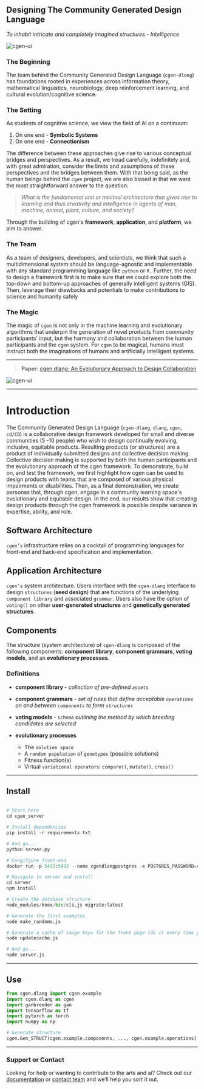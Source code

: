 ## Designing The Community Generated Design Language
_To inhabit intricate and completely imagined structures - Intelligence_

![cgen-ui](https://storage.googleapis.com/root-proposal-1246/CGEN/Papers/ACMFAccT2021/ui-proto/cgen-proto-4-purely-components-on.png)

### The Beginning
The team behind the Community Generated Design Language (`cgen-dlang`) has foundations rooted in experiences across information theory, mathematical linguistics, neurobiology, deep reinforcement learning, and cultural evolution/cognitive science.

### The Setting
As students of cognitive science, we view the field of AI on a continuum: 

1. On one end - **Symbolic Systems**
2. On one end - **Connectionism**

The difference between these approaches give rise to various conceptual bridges and perspectives. As a result, we tread carefully, indefinitely and, with great admiration, consider the limits and assumptions of these perspectives and the bridges between them. With that being said, as the human beings behind the `cgen` project, we are also biased in that we want the most straightforward answer to the question:

>_What is the fundamental unit or minimal architecture that gives rise to learning and thus creativity and intelligence in agents of man, machine, animal, plant, culture, and society?_

Through the building of cgen's **framework**, **application**, and **platform**, we aim to answer.

### The Team
As a team of designers, developers, and scientists, we think that such a multidimensional system should be language-agnostic and implementable with any standard programming language like `python` or `R.` Further, the need to design a framework first is to make sure that we could explore both the top-down and bottom-up approaches of generally intelligent systems (GIS). Then, leverage their drawbacks and potentials to make contributions to science and humanity safely

### The Magic
The magic of `cgen` is not only in the machine learning and evolutionary algorithms that underpin the generation of novel products from community participants' input, but the harmony and collaboration between the human participants and the `cgen` system. For `cgen` to be magical, humans must instruct both the imaginations of humans and artificially intelligent systems.

---
> **Paper:** [cgen.dlang: An Evolutionary Approach
> to Design Collaboration](https://storage.googleapis.com/root-proposal-1246/CGEN/Papers/data4good-cgen-dlang.pdf)

![cgen-ui](https://storage.googleapis.com/root-proposal-1246/CGEN/Papers/ACMFAccT2021/ui-proto/cgen-proto-4-plastic-back-shape-on.png)

---
# Introduction
The Community Generated Design Language (`cgen-dlang`, `dlang`, `cgen`, `cd/CD`) is a collaborative design framework developed for small and diverse communities (5 -10 people) who wish to design continually evolving, inclusive, equitable products. Resulting products (or structures) are a product of individually submitted designs and collective decision making. Collective decision making is supported by both the human participants and the evolutionary approach of the cgen framework. To demonstrate, build on, and test the framework, we first highlight how cgen can be used to design products with teams that are composed of various physical impairments or  disabilities. Then, as a final demonstration, we create personas that, through cgen, engage in a community learning space's evolutionary and equitable design. In the end, our results show that creating design products through the cgen framework is possible despite variance in expertise, ability, and role. 

## Software Architecture
`cgen’s` infrastructure relies on a cocktail of programming languages for front-end and back-end specification and implementation.

## Application Architecture
`cgen’s` system architecture. Users interface with the `cgen-dlang` interface to design `structures` (**seed design**) that are functions of the underlying `component library` and associated `grammar`. Users also have the option of `voting()` on other **user-generated structures** and **genetically generated structures**.

## Components  
The structure (system architecture) of `cgen-dlang` is composed of the following components: **component library**, **component grammars**, **voting models**, and an **evolutionary processes**.

### Definitions
* **component library** - _collection of pre-defined `assets`_
* **component grammars** - _set of rules that define
acceptable `operations` on and between `components`
to form `structures`_
* **voting models** - `schema` _outlining the method by which
breeding candidates are selected_

* **evolutionary processes**
    * The `solution space`
    * A `random population` of `genotypes` (possible solutions)
    * Fitness function(s)
    * Virtual `variational operators`: `compare()`, `mutate()`, `cross()`

---
## Install
```python

# Start here
cd cgen_server

# Install dependencies
pip install -r requirements.txt

# And go...
python server.py

# Congifgure front-end
docker run -p 5432:5432 --name cgendlangpostgres -e POSTGRES_PASSWORD=cgendlangpostgres -d postgres

# Navigate to server and install
cd server
npm install

# Create the database structure
node_modules/knex/bin/cli.js migrate:latest

# Generate the first examples
node make_randoms.js

# Generate a cache of image keys for the front page (do it every time you want to update the front page)
node updatecache.js

# And go...
node server.js
```
---
## Use
```python
from cgen.dlang import cgen.example
import cgen.dlang as cgen
import ganbreeder as gan
import tensorflow as tf
import pytorch as torch
import numpy as np

# Generate structure
cgen.Gen_STRUCT(cgen.example.components, ..., cgen.example.operations)

```
---

### Support or Contact
Looking for help or wanting to contribute to the arts and ai? Check out our [documentation](https://github.com/cgen-dlang/cgen-dlang) or [contact team](people.cgen-dlang@gmail.com) and we’ll help you sort it out.
